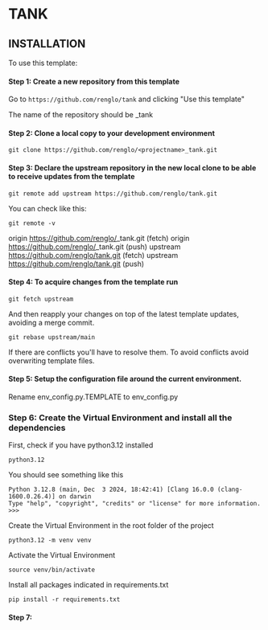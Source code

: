 # TANK

## INSTALLATION

To use this template: 

#### Step 1: Create a new repository from this template 
Go to `https://github.com/renglo/tank` and clicking "Use this template"

The name of the repository should be <projectname>_tank

#### Step 2: Clone a local copy to your development environment

`git clone https://github.com/renglo/<projectname>_tank.git`

#### Step 3: Declare the upstream repository in the new local clone to be able to receive updates from the template

`git remote add upstream https://github.com/renglo/tank.git`

You can check like this:

`git remote -v`


origin  https://github.com/renglo/<projectname>_tank.git (fetch)
origin  https://github.com/renglo/<projetname>_tank.git (push)
upstream        https://github.com/renglo/tank.git (fetch)
upstream        https://github.com/renglo/tank.git (push)


#### Step 4: To acquire changes from the template run

`git fetch upstream`

And then reapply your changes on top of the latest template updates, avoiding a merge commit.

`git rebase upstream/main`


If there are conflicts you'll have to resolve them. 
To avoid conflicts avoid overwriting template files.



#### Step 5: Setup the configuration file around the current environment.

Rename env_config.py.TEMPLATE to env_config.py


### Step 6: Create the Virtual Environment and install all the dependencies

First, check if you have python3.12 installed

`python3.12`

You should see something like this

```
Python 3.12.8 (main, Dec  3 2024, 18:42:41) [Clang 16.0.0 (clang-1600.0.26.4)] on darwin
Type "help", "copyright", "credits" or "license" for more information.
>>> 
```

Create the Virtual Environment in the root folder of the project

`python3.12 -m venv venv`

Activate the Virtual Environment

`source venv/bin/activate`

Install all packages indicated in requirements.txt

`pip install -r requirements.txt`


#### Step 7: 







